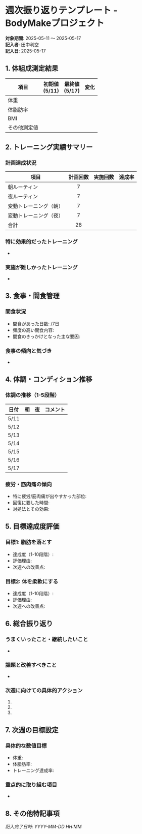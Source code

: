 # 週次振り返りテンプレート - BodyMakeプロジェクト

**対象期間**: 2025-05-11 〜 2025-05-17  
**記入者**: 田中利空  
**記入日**: 2025-05-17

## 1. 体組成測定結果

| 項目 | 初期値<br>(5/11) | 最終値<br>(5/17) | 変化 |
|------|:----------------:|:----------------:|:----:|
| 体重 |                  |                  |      |
| 体脂肪率 |              |                  |      |
| BMI |                   |                  |      |
| その他測定値 |          |                  |      |

## 2. トレーニング実績サマリー

### 計画達成状況
| 項目 | 計画回数 | 実施回数 | 達成率 |
|------|:--------:|:--------:|:------:|
| 朝ルーティン | 7 |  |  |
| 夜ルーティン | 7 |  |  |
| 変動トレーニング（朝） | 7 |  |  |
| 変動トレーニング（夜） | 7 |  |  |
| 合計 | 28 |  |  |

### 特に効果的だったトレーニング
- 

### 実施が難しかったトレーニング
- 

## 3. 食事・間食管理

### 間食状況
- 間食があった日数: /7日
- 頻度の高い間食内容:
- 間食のきっかけとなった主な要因:

### 食事の傾向と気づき
- 

## 4. 体調・コンディション推移

### 体調の推移（1-5段階）
| 日付 | 朝 | 夜 | コメント |
|------|:--:|:--:|----------|
| 5/11 |    |    |          |
| 5/12 |    |    |          |
| 5/13 |    |    |          |
| 5/14 |    |    |          |
| 5/15 |    |    |          |
| 5/16 |    |    |          |
| 5/17 |    |    |          |

### 疲労・筋肉痛の傾向
- 特に疲労/筋肉痛が出やすかった部位:
- 回復に要した時間:
- 対処法とその効果:

## 5. 目標達成度評価

### 目標1: 脂肪を落とす
- 達成度（1-10段階）:
- 評価理由:
- 次週への改善点:

### 目標2: 体を柔軟にする
- 達成度（1-10段階）:
- 評価理由:
- 次週への改善点:

## 6. 総合振り返り

### うまくいったこと・継続したいこと
- 

### 課題と改善すべきこと
- 

### 次週に向けての具体的アクション
1. 
2. 
3. 

## 7. 次週の目標設定

### 具体的な数値目標
- 体重:
- 体脂肪率:
- トレーニング達成率:

### 重点的に取り組む項目
- 

## 8. その他特記事項


*記入完了日時: YYYY-MM-DD HH:MM* 